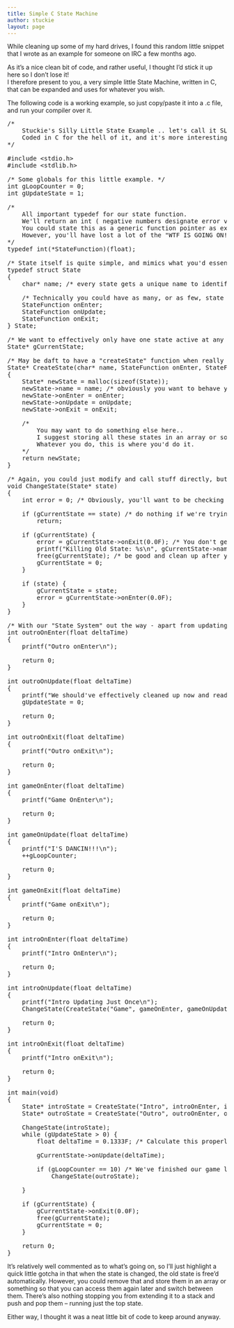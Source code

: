 ```yaml
---
title: Simple C State Machine
author: stuckie
layout: page
---
```

While cleaning up some of my hard drives, I found this random little snippet that I wrote as an example for someone on IRC a few months ago.

As it&#8217;s a nice clean bit of code, and rather useful, I thought I&#8217;d stick it up here so I don&#8217;t lose it!  
I therefore present to you, a very simple little State Machine, written in C, that can be expanded and uses for whatever you wish.

The following code is a working example, so just copy/paste it into a .c file, and run your compiler over it.

<pre>/* 
	Stuckie's Silly Little State Example .. let's call it SLate for a giggle.
	Coded in C for the hell of it, and it's more interesting than in C++ which gives us the use of Classes and virtual functions.
*/

#include &lt;stdio.h&gt;
#include &lt;stdlib.h&gt;

/* Some globals for this little example. */
int gLoopCounter = 0;
int gUpdateState = 1;

/* 
	All important typedef for our state function. 
	We'll return an int ( negative numbers designate error values as standard C practise ) and expect a float ( deltaTime. )
	You could state this as a generic function pointer as explained here: http://www.safercode.com/blog/2008/11/25/generic-function-pointers-in-c-and-void.html
	However, you'll have lost a lot of the "WTF IS GOING ON!?"-ness of the system, therefore we're going for the good 'ol strict typedef function pointer style.
*/
typedef int(*StateFunction)(float);

/* State itself is quite simple, and mimics what you'd essentially do in C++... */
typedef struct State
{
	char* name; /* every state gets a unique name to identify it. Could choose an int or something else instead if wanted. */

	/* Technically you could have as many, or as few, state phases as you want. We'll have onEnter, update and onExit as defaults. */
	StateFunction onEnter;
	StateFunction onUpdate;
	StateFunction onExit;
} State;

/* We want to effectively only have one state active at any one point, so lets have a global here. */
State* gCurrentState;

/* May be daft to have a "createState" function when really you just need to do it yourself and plunk a few variables in, but it keeps things neat and tidy! */
State* CreateState(char* name, StateFunction onEnter, StateFunction onUpdate, StateFunction onExit)
{
	State* newState = malloc(sizeof(State));
	newState-&gt;name = name; /* obviously you want to behave yourself and do some checking here. */
	newState-&gt;onEnter = onEnter;
	newState-&gt;onUpdate = onUpdate;
	newState-&gt;onExit = onExit;

	/* 
		You may want to do something else here.. 
		I suggest storing all these states in an array or something - hence the name id - so you can pull them back out and switch between them at will.
		Whatever you do, this is where you'd do it.
	*/
	return newState;
}

/* Again, you could just modify and call stuff directly, but we want to keep some sort of sanity in the system to figure out what's going on! */
void ChangeState(State* state)
{
	int error = 0; /* Obviously, you'll want to be checking this... */

	if (gCurrentState == state) /* do nothing if we're trying to set the same state again. */
		return;

	if (gCurrentState) {
		error = gCurrentState-&gt;onExit(0.0F); /* You don't generally give a hoot about deltaTime when exiting a state, same with entering. */
		printf("Killing Old State: %s\n", gCurrentState-&gt;name);
		free(gCurrentState); /* be good and clean up after yourself! */
		gCurrentState = 0;
	}

	if (state) {
		gCurrentState = state;
		error = gCurrentState-&gt;onEnter(0.0F);
	}
}

/* With our "State System" out the way - apart from updating, but we'll get to that - we'll define some dummy functions to call. */
int outroOnEnter(float deltaTime)
{
	printf("Outro onEnter\n");

	return 0;
}

int outroOnUpdate(float deltaTime)
{
	printf("We should've effectively cleaned up now and ready to quit, so let's set the global update state to something to force a quit\n");
	gUpdateState = 0;

	return 0;
}

int outroOnExit(float deltaTime)
{
	printf("Outro onExit\n");

	return 0;
}

int gameOnEnter(float deltaTime)
{
	printf("Game OnEnter\n");

	return 0;
}

int gameOnUpdate(float deltaTime)
{
	printf("I'S DANCIN!!!\n");
	++gLoopCounter;

	return 0;
}

int gameOnExit(float deltaTime)
{
	printf("Game onExit\n");

	return 0;
}

int introOnEnter(float deltaTime)
{
	printf("Intro OnEnter\n");

	return 0;
}

int introOnUpdate(float deltaTime)
{
	printf("Intro Updating Just Once\n");
	ChangeState(CreateState("Game", gameOnEnter, gameOnUpdate, gameOnExit));

	return 0;
}

int introOnExit(float deltaTime)
{
	printf("Intro onExit\n");

	return 0;
}

int main(void)
{
	State* introState = CreateState("Intro", introOnEnter, introOnUpdate, introOnExit);
	State* outroState = CreateState("Outro", outroOnEnter, outroOnUpdate, outroOnExit);

	ChangeState(introState);
	while (gUpdateState &gt; 0) {
		float deltaTime = 0.1333F; /* Calculate this properly! */

		gCurrentState-&gt;onUpdate(deltaTime);

		if (gLoopCounter == 10) /* We've finished our game loop and signified to ourselves to quit */
			ChangeState(outroState);

	}

	if (gCurrentState) {
		gCurrentState-&gt;onExit(0.0F);
		free(gCurrentState);
		gCurrentState = 0;
	}

	return 0;
}</pre>

It&#8217;s relatively well commented as to what&#8217;s going on, so I&#8217;ll just highlight a quick little gotcha in that when the state is changed, the old state is free&#8217;d automatically. However, you could remove that and store them in an array or something so that you can access them again later and switch between them. There&#8217;s also nothing stopping you from extending it to a stack and push and pop them &#8211; running just the top state.

Either way, I thought it was a neat little bit of code to keep around anyway.